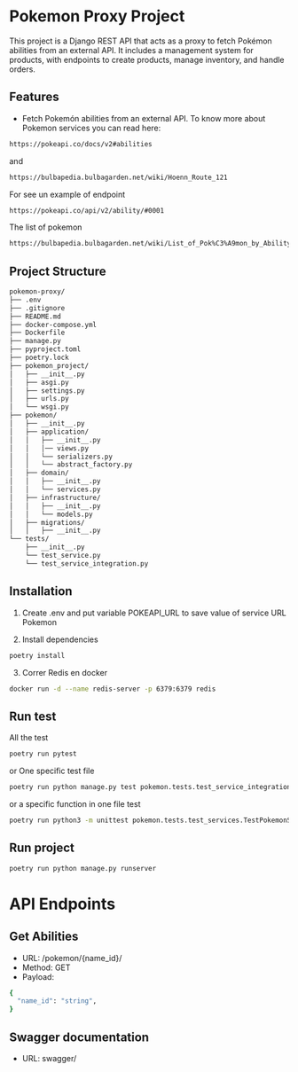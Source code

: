 # Pokemon Proxy Project

This project is a Django REST API that acts as a proxy to fetch Pokémon abilities from an external API. It includes a management system for products, with endpoints to create products, manage inventory, and handle orders.

## Features
- Fetch Pokemón abilities from an external API.
To know more about Pokemon services you can read here:
```sh
https://pokeapi.co/docs/v2#abilities
```
and 
```sh
https://bulbapedia.bulbagarden.net/wiki/Hoenn_Route_121
```
For see un example of endpoint
```sh
https://pokeapi.co/api/v2/ability/#0001
```
The list of pokemon
```sh
https://bulbapedia.bulbagarden.net/wiki/List_of_Pok%C3%A9mon_by_Ability
```

## Project Structure
```sh
pokemon-proxy/
├── .env
├── .gitignore
├── README.md
├── docker-compose.yml
├── Dockerfile
├── manage.py
├── pyproject.toml
├── poetry.lock
├── pokemon_project/
│   ├── __init__.py
│   ├── asgi.py
│   ├── settings.py
│   ├── urls.py
│   └── wsgi.py
├── pokemon/
│   ├── __init__.py
│   ├── application/
│   │   ├── __init__.py
│   │   │── views.py
│   │   └── serializers.py
│   │   └── abstract_factory.py
│   ├── domain/
│   │   ├── __init__.py
│   │   └── services.py
│   ├── infrastructure/
│   │   ├── __init__.py
│   │   └── models.py
│   ├── migrations/
│   │   ├── __init__.py
└── tests/
    ├── __init__.py
    └── test_service.py
    └── test_service_integration.py
```

## Installation

1. Create .env and put variable POKEAPI_URL to save value of service URL Pokemon 

2. Install dependencies
```sh
poetry install
```

3. Correr Redis en docker
```sh
docker run -d --name redis-server -p 6379:6379 redis
```

## Run test

All the test 
```sh
poetry run pytest
```
or One specific test file 
```sh
poetry run python manage.py test pokemon.tests.test_service_integration
```

or a specific function in one file test
```sh
poetry run python3 -m unittest pokemon.tests.test_services.TestPokemonService.test_get_pokemon_abilities_success
```
## Run project
```sh
poetry run python manage.py runserver
```

# API Endpoints
## Get Abilities 

- URL: /pokemon/{name_id}/
- Method: GET
- Payload:
```sh
{
  "name_id": "string",
}
```

## Swagger documentation

- URL: swagger/